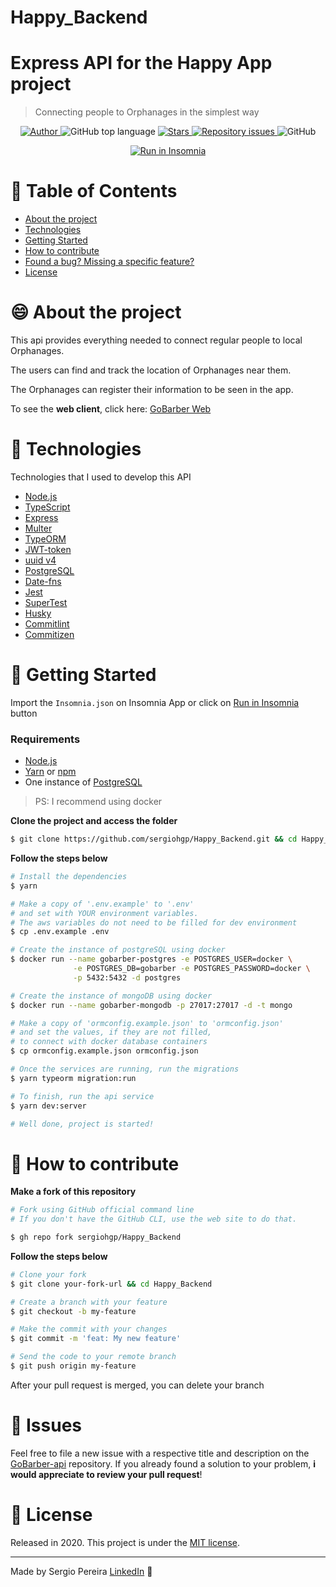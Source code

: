 # Happy_Backend

# Express API for the Happy App project

> Connecting people to Orphanages in the simplest way

<p align="center">
  <a href="https://www.linkedin.com/in/sergio-hg-pereira/" target="_blank" rel="noopener noreferrer">
    <img alt="Author" src="https://img.shields.io/badge/Author-sergiohgp-%23FF9000">
  </a>
  
  <img alt="GitHub top language" src="https://img.shields.io/github/languages/top/sergiohgp/GoStack_GoBarber?color=%23FF9000">

  <a href="https://github.com/tiago-web/GoBarber-api/stargazers">
    <img alt="Stars" src="https://img.shields.io/github/stars/sergiohgp/GoStack_GoBarber?color=%23FF9000" />
   </a>

  <a href="https://github.com/tiago-web/GoBarber-api/issues">
    <img alt="Repository issues" src="https://img.shields.io/github/issues/sergiohgp/GoStack_GoBarber?color=%23FF9000">
  </a>

  <img alt="GitHub" src="https://img.shields.io/github/license/sergiohgp/GoStack_GoBarber?color=%23FF9000">
</p>

<p id="insomniaButton" align="center">
  <a href="https://insomnia.rest/run/?label=GoStack_GoBarber&uri=https%3A%2F%2Fraw.githubusercontent.com%2Fsergiohgp%2FGoStack_GoBarber%2Fmaster%2FInsomnia.json" target="_blank"><img src="https://insomnia.rest/images/run.svg" alt="Run in Insomnia"></a>
</p>

# :pushpin: Table of Contents

* [About the project](#smile-about-the-project)
* [Technologies](#rocket-technologies)
* [Getting Started](#checkered_flag-getting-started)
* [How to contribute](#thinking-how-to-contribute)
* [Found a bug? Missing a specific feature?](#hammer-issues)
* [License](#book-license)



# :smile: About the project

This api provides everything needed to connect regular people to local Orphanages.

The users can find and track the location of Orphanages near them.

The Orphanages can register their information to be seen in the app.

To see the **web client**, click here: [GoBarber Web](https://github.com/sergiohgp/Happy_Web)<br />

# :rocket: Technologies

Technologies that I used to develop this API

- [Node.js](https://nodejs.org/en/)
- [TypeScript](https://www.typescriptlang.org/)
- [Express](https://expressjs.com/pt-br/)
- [Multer](https://github.com/expressjs/multer)
- [TypeORM](https://typeorm.io/#/)
- [JWT-token](https://jwt.io/)
- [uuid v4](https://github.com/thenativeweb/uuidv4/)
- [PostgreSQL](https://www.postgresql.org/)
- [Date-fns](https://date-fns.org/)
- [Jest](https://jestjs.io/)
- [SuperTest](https://github.com/visionmedia/supertest)
- [Husky](https://github.com/typicode/husky)
- [Commitlint](https://github.com/conventional-changelog/commitlint)
- [Commitizen](https://github.com/commitizen/cz-cli)


# :checkered_flag: Getting Started

Import the `Insomnia.json` on Insomnia App or click on [Run in Insomnia](#insomniaButton) button

### Requirements

- [Node.js](https://nodejs.org/en/)
- [Yarn](https://classic.yarnpkg.com/) or [npm](https://www.npmjs.com/)
- One instance of [PostgreSQL](https://www.postgresql.org/)

> PS: I recommend using docker

**Clone the project and access the folder**

```bash
$ git clone https://github.com/sergiohgp/Happy_Backend.git && cd Happy_Backend
```

**Follow the steps below**

```bash
# Install the dependencies
$ yarn

# Make a copy of '.env.example' to '.env'
# and set with YOUR environment variables.
# The aws variables do not need to be filled for dev environment
$ cp .env.example .env

# Create the instance of postgreSQL using docker
$ docker run --name gobarber-postgres -e POSTGRES_USER=docker \
              -e POSTGRES_DB=gobarber -e POSTGRES_PASSWORD=docker \
              -p 5432:5432 -d postgres

# Create the instance of mongoDB using docker
$ docker run --name gobarber-mongodb -p 27017:27017 -d -t mongo

# Make a copy of 'ormconfig.example.json' to 'ormconfig.json'
# and set the values, if they are not filled,
# to connect with docker database containers
$ cp ormconfig.example.json ormconfig.json

# Once the services are running, run the migrations
$ yarn typeorm migration:run

# To finish, run the api service
$ yarn dev:server

# Well done, project is started!
```

# :thinking: How to contribute

**Make a fork of this repository**

```bash
# Fork using GitHub official command line
# If you don't have the GitHub CLI, use the web site to do that.

$ gh repo fork sergiohgp/Happy_Backend
```

**Follow the steps below**

```bash
# Clone your fork
$ git clone your-fork-url && cd Happy_Backend

# Create a branch with your feature
$ git checkout -b my-feature

# Make the commit with your changes
$ git commit -m 'feat: My new feature'

# Send the code to your remote branch
$ git push origin my-feature
```

After your pull request is merged, you can delete your branch

# :hammer: Issues

Feel free to file a new issue with a respective title and description on the [GoBarber-api](https://github.com/sergiohgp/Happy_Backend/issues) repository. 
If you already found a solution to your problem, **i would appreciate to review your pull request**!


# :book: License

Released in 2020.
This project is under the [MIT license](https://github.com/sergiohgp/GoStack_GoBarber/blob/master/LICENSE).

---


Made by Sergio Pereira [LinkedIn](https://www.linkedin.com/in/sergio-hg-pereira) 🚀
